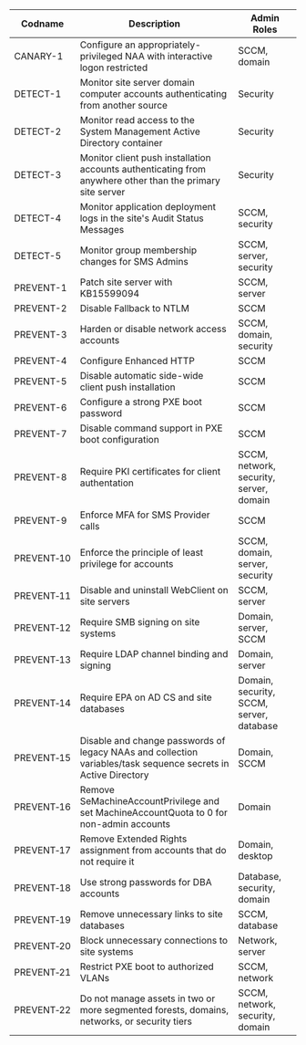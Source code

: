 | Codname | Description | Admin Roles |
|---------|-------------|-------------|
| CANARY-1 | Configure an appropriately-privileged NAA with interactive logon restricted | SCCM, domain |
| DETECT-1 | Monitor site server domain computer accounts authenticating from another source | Security |
| DETECT-2 | Monitor read access to the System Management Active Directory container | Security |
| DETECT-3 | Monitor client push installation accounts authenticating from anywhere other than the primary site server | Security |
| DETECT-4 | Monitor application deployment logs in the site's Audit Status Messages | SCCM, security |
| DETECT-5 | Monitor group membership changes for SMS Admins | SCCM, server, security |
| PREVENT-1 | Patch site server with KB15599094 | SCCM, server |
| PREVENT-2 | Disable Fallback to NTLM | SCCM |
| PREVENT-3 | Harden or disable network access accounts | SCCM, domain, security |
| PREVENT-4 | Configure Enhanced HTTP | SCCM |
| PREVENT-5 | Disable automatic side-wide client push installation | SCCM |
| PREVENT-6 | Configure a strong PXE boot password | SCCM |
| PREVENT-7 | Disable command support in PXE boot configuration| SCCM |
| PREVENT-8 | Require PKI certificates for client authentation | SCCM, network, security, server, domain |
| PREVENT-9 | Enforce MFA for SMS Provider calls | SCCM |
| PREVENT&#x2011;10 | Enforce the principle of least privilege for accounts | SCCM, domain, server, security |
| PREVENT&#x2011;11 | Disable and uninstall WebClient on site servers | SCCM, server |
| PREVENT&#x2011;12 | Require SMB signing on site systems | Domain, server, SCCM |
| PREVENT&#x2011;13 | Require LDAP channel binding and signing | Domain, server |
| PREVENT&#x2011;14 | Require EPA on AD CS and site databases | Domain, security, SCCM, server, database |
| PREVENT&#x2011;15 | Disable and change passwords of legacy NAAs and collection variables/task sequence secrets in Active Directory | Domain, SCCM |
| PREVENT&#x2011;16 | Remove SeMachineAccountPrivilege and set MachineAccountQuota to 0 for non-admin accounts | Domain |
| PREVENT&#x2011;17 | Remove Extended Rights assignment from accounts that do not require it | Domain, desktop |
| PREVENT&#x2011;18 | Use strong passwords for DBA accounts | Database, security, domain |
| PREVENT&#x2011;19 | Remove unnecessary links to site databases | SCCM, database |
| PREVENT&#x2011;20 | Block unnecessary connections to site systems | Network, server |
| PREVENT&#x2011;21 | Restrict PXE boot to authorized VLANs | SCCM, network |
| PREVENT&#x2011;22 | Do not manage assets in two or more segmented forests, domains, networks, or security tiers | SCCM, network, security, domain |
